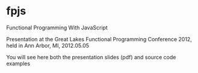 fpjs
====

Functional Programming With JavaScript

Presentation at the Great Lakes Functional Programming Conference 2012, held in Ann Arbor, MI, 2012.05.05

You will see here both the presentation slides (pdf) and source code examples